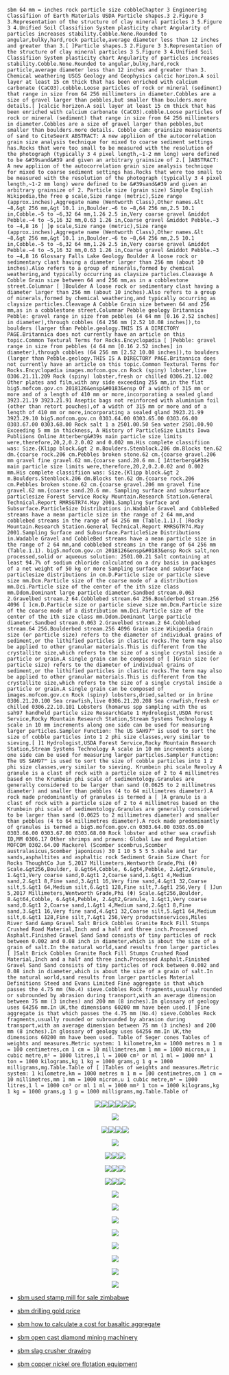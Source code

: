 
```
sbm 64 mm = inches rock particle size cobbleChapter 3 Engineering Classifiion of Earth Materials USDA Particle shapes.3 2.Figure 3 3.Representation of the structure of clay mineral particles 3 5.Figure 3 4.Unified Soil Classifiion System plasticity chart Angularity of particles increases stability.Cobble.None.Rounded to angular,bulky,hard,rock particle,average diameter less than 12 inches and greater than 3.[ ]Particle shapes.3 2.Figure 3 3.Representation of the structure of clay mineral particles 3 5.Figure 3 4.Unified Soil Classifiion System plasticity chart Angularity of particles increases stability.Cobble.None.Rounded to angular,bulky,hard,rock particle,average diameter less than 12 inches and greater than 3. Chemical weathering USGS Geology and Geophysics calcic horizon.A soil layer at least 15 cm thick that has been enriched with calcium carbonate (CaCO3).cobble.Loose particles of rock or mineral (sediment) that range in size from 64 256 millimeters in diameter.Cobbles are a size of gravel larger than pebbles,but smaller than boulders.more details.[ ]calcic horizon.A soil layer at least 15 cm thick that has been enriched with calcium carbonate (CaCO3).cobble.Loose particles of rock or mineral (sediment) that range in size from 64 256 millimeters in diameter.Cobbles are a size of gravel larger than pebbles,but smaller than boulders.more details. Cobble cam: grainsize measurements of sand to CiteSeerX ABSTRACT: A new appliion of the autocorrelation grain size analysis technique for mixed to coarse sediment settings has.Rocks that were too small to be measured with the resolution of the photograph (typically 3 4 pixel length,~1·2 mm long) were defined to be &#39sand&#39 and given an arbitrary grainsize of 2.[ ]ABSTRACT: A new appliion of the autocorrelation grain size analysis technique for mixed to coarse sediment settings has.Rocks that were too small to be measured with the resolution of the photograph (typically 3 4 pixel length,~1·2 mm long) were defined to be &#39sand&#39 and given an arbitrary grainsize of 2. Particle size (grain size) Simple English Wikipedia,the free φ scale,Size range (metric),Size range (approx.inches),Aggregate name (Wentworth Class),Other names.&lt −8,&gt 256 mm,&gt 10.1 in,Boulder.−6 to −8,64 256 mm,2.5 10.1 in,Cobble.−5 to −6,32 64 mm,1.26 2.5 in,Very coarse gravel &middot Pebble.−4 to −5,16 32 mm,0.63 1.26 in,Coarse gravel &middot Pebble.−3 to −4,8 16 [ ]φ scale,Size range (metric),Size range (approx.inches),Aggregate name (Wentworth Class),Other names.&lt −8,&gt 256 mm,&gt 10.1 in,Boulder.−6 to −8,64 256 mm,2.5 10.1 in,Cobble.−5 to −6,32 64 mm,1.26 2.5 in,Very coarse gravel &middot Pebble.−4 to −5,16 32 mm,0.63 1.26 in,Coarse gravel &middot Pebble.−3 to −4,8 16 Glossary Falls Lake Geology Boulder A loose rock or sedimentary clast having a diameter larger than 256 mm (about 10 inches).Also refers to a group of minerals,formed by chemical weathering,and typically occurring as claysize particles.Cleavage A Cobble Grain size between 64 and 256 mm,as in a cobblestone street.Columnar [ ]Boulder A loose rock or sedimentary clast having a diameter larger than 256 mm (about 10 inches).Also refers to a group of minerals,formed by chemical weathering,and typically occurring as claysize particles.Cleavage A Cobble Grain size between 64 and 256 mm,as in a cobblestone street.Columnar Pebble geology Britannica Pebble: gravel range in size from pebbles (4 64 mm [0.16 2.52 inches] in diameter),through cobbles (64 256 mm [2.52 10.08 inches]),to boulders (larger than Pebble.geology.THIS IS A DIRECTORY PAGE.Britannica does not currently have an article on this topic.Common Textural Terms for Rocks.Encyclopædia [ ]Pebble: gravel range in size from pebbles (4 64 mm [0.16 2.52 inches] in diameter),through cobbles (64 256 mm [2.52 10.08 inches]),to boulders (larger than Pebble.geology.THIS IS A DIRECTORY PAGE.Britannica does not currently have an article on this topic.Common Textural Terms for Rocks.Encyclopædia images.mofcom.gov.cn Rock (spiny) lobster,live 0306.21.11.209 Rock (spiny) lobster,fresh or chilled 0306.21.12.002 Other plates and film,with any side exceeding 255 mm,in the flat big5.mofcom.gov.cn 2018126&ensp&#0183&ensp Of a width of 315 mm or more and of a length of 410 mm or more,incorporating a sealed gland 3923.21.19 3923.21.91 Aseptic bags not reinforced with aluminium foil (other than retort pouches),of a width of 315 mm or more and of a length of 410 mm or more,incorporating a sealed gland 3923.21.99 3923.29.10 big5.mofcom.gov.cn 0303.64.00 0303.65.00 0303.66.00 0303.67.00 0303.68.00 Rock salt 1 a 2501.00.50 Sea water 2501.00.90 Exceeding 5 mm in thickness, A History of ParticleSize Limits Iowa Publiions Online Atterberg&#39s main particle size limits were,therefore,20,2,0.2.0.02 and 0.002 mm.His complete classifiion was: Size.{Klipp block.&gt 2 m.Boulders.Stenblock.206 dm.Blocks ten.62 dm.{coarse rock.206 cm.Pebbles broken stone.62 cm.{coarse gravel.206 mm gravel fine gravel.62 mm.{coarse sand.20.6 mm.[ ]Atterberg&#39s main particle size limits were,therefore,20,2,0.2.0.02 and 0.002 mm.His complete classifiion was: Size.{Klipp block.&gt 2 m.Boulders.Stenblock.206 dm.Blocks ten.62 dm.{coarse rock.206 cm.Pebbles broken stone.62 cm.{coarse gravel.206 mm gravel fine gravel.62 mm.{coarse sand.20.6 mm. Sampling surface and subsurface particlesize Forest Service Rocky Mountain.Research Station.General Technical.Report RMRSGTR74.May 2001.Sampling Surface and Subsurface.ParticleSize Distributions in.Wadable Gravel and CobbleBed streams have a mean particle size in the range of 2 64 mm,and cobblebed streams in the range of 64 256 mm (Table.1.1).[ ]Rocky Mountain.Research Station.General Technical.Report RMRSGTR74.May 2001.Sampling Surface and Subsurface.ParticleSize Distributions in.Wadable Gravel and CobbleBed streams have a mean particle size in the range of 2 64 mm,and cobblebed streams in the range of 64 256 mm (Table.1.1). big5.mofcom.gov.cn 2018126&ensp&#0183&ensp Rock salt,non processed,solid or aqueous solution: 2501.00.21 Salt containing at least 94.7% of sodium chloride calculated on a dry basis in packages of a net weight of 50 kg or more Sampling surface and subsurface particlesize distributions in cm.D.Particle size or particle sieve size mm.Dcm.Particle size of the coarse mode of a distribution mm.Dci.Particle size of the center of the ith size class mm.Ddom.Dominant large particle diameter.Sandbed stream.0.063 2.Gravelbed stream.2 64.Cobblebed stream.64 256.Boulderbed stream.256 4096 [ ]cm.D.Particle size or particle sieve size mm.Dcm.Particle size of the coarse mode of a distribution mm.Dci.Particle size of the center of the ith size class mm.Ddom.Dominant large particle diameter.Sandbed stream.0.063 2.Gravelbed stream.2 64.Cobblebed stream.64 256.Boulderbed stream.256 4096 Grain size Wikipedia Grain size (or particle size) refers to the diameter of individual grains of sediment,or the lithified particles in clastic rocks.The term may also be applied to other granular materials.This is different from the crystallite size,which refers to the size of a single crystal inside a particle or grain.A single grain can be composed of [ ]Grain size (or particle size) refers to the diameter of individual grains of sediment,or the lithified particles in clastic rocks.The term may also be applied to other granular materials.This is different from the crystallite size,which refers to the size of a single crystal inside a particle or grain.A single grain can be composed of images.mofcom.gov.cn Rock (spiny) lobsters,dried,salted or in brine 0306.21.20.100 Sea crawfish,live 0306.21.20.208 Sea crawfish,fresh or chilled 0306.22.10.101 Lobsters (homarus spp sampling with the us sah97 handheld particle size ResearchGate 1 Hydrologist,USDA Forest Service,Rocky Mountain Research Station,Stream Systems Technology A scale in 10 mm increments along one side can be used for measuring larger particles.Sampler Function: The US SAH97™ is used to sort the size of cobble particles into 1 2 phi size classes,very similar to sieving.[ ]1 Hydrologist,USDA Forest Service,Rocky Mountain Research Station,Stream Systems Technology A scale in 10 mm increments along one side can be used for measuring larger particles.Sampler Function: The US SAH97™ is used to sort the size of cobble particles into 1 2 phi size classes,very similar to sieving. Krumbein phi scale Revolvy A granule is a clast of rock with a particle size of 2 to 4 millimetres based on the Krumbein phi scale of sedimentology.Granules are generally considered to be larger than sand (0.0625 to 2 millimetres diameter) and smaller than pebbles (4 to 64 millimetres diameter).A rock made predominantly of granules is termed a [ ]A granule is a clast of rock with a particle size of 2 to 4 millimetres based on the Krumbein phi scale of sedimentology.Granules are generally considered to be larger than sand (0.0625 to 2 millimetres diameter) and smaller than pebbles (4 to 64 millimetres diameter).A rock made predominantly of granules is termed a big5.mofcom.gov.cn 0303.64.00 0303.65.00 0303.66.00 0303.67.00 0303.68.00 Rock lobster and other sea crawfish ID,MM 0306.17 Other shrimps and prawns: Global Law and Regulation MOFCOM 0302.64.00 Mackerel (Scomber scombrus,Scomber australasicus,Scomber japonicus) 30 I 10 5 5 5 5.shale and tar sands,asphaltites and asphaltic rock Sediment Grain Size Chart for Rocks ThoughtCo Jun 5,2017 Millimeters,Wentworth Grade,Phi (Φ) Scale.&gt256,Boulder, 8.&gt64,Cobble, 6.&gt4,Pebble, 2.&gt2,Granule, 1.&gt1,Very coarse sand,0.&gt1 2,Coarse sand,1.&gt1 4,Medium sand,2.&gt1 8,Fine sand,3.&gt1 16,Very fine sand,4.&gt1 32,Coarse silt,5.&gt1 64,Medium silt,6.&gt1 128,Fine silt,7.&gt1 256,Very [ ]Jun 5,2017 Millimeters,Wentworth Grade,Phi (Φ) Scale.&gt256,Boulder, 8.&gt64,Cobble, 6.&gt4,Pebble, 2.&gt2,Granule, 1.&gt1,Very coarse sand,0.&gt1 2,Coarse sand,1.&gt1 4,Medium sand,2.&gt1 8,Fine sand,3.&gt1 16,Very fine sand,4.&gt1 32,Coarse silt,5.&gt1 64,Medium silt,6.&gt1 128,Fine silt,7.&gt1 256,Very productsnservices,Miles River Sand &amp Gravel Salt Brick Cobbles Granite Rock Fill Stumps Crushed Road Material,Inch and a half and three inch.Processed Asphalt.Finished Gravel Sand Sand consists of tiny particles of rock between 0.002 and 0.08 inch in diameter,which is about the size of a grain of salt.In the natural world,sand results from larger particles [ ]Salt Brick Cobbles Granite Rock Fill Stumps Crushed Road Material,Inch and a half and three inch.Processed Asphalt.Finished Gravel Sand Sand consists of tiny particles of rock between 0.002 and 0.08 inch in diameter,which is about the size of a grain of salt.In the natural world,sand results from larger particles Material Definitions Steed and Evans Limited Fine aggregate is that which passes the 4.75 mm (No.4) sieve.Cobbles Rock fragments,usually rounded or subrounded by abrasion during transport,with an average dimension between 75 mm (3 inches) and 200 mm (8 inches).In glossary of geology uses 64256 mm.In UK,the dimensions 60200 mm have been used.[ ]Fine aggregate is that which passes the 4.75 mm (No.4) sieve.Cobbles Rock fragments,usually rounded or subrounded by abrasion during transport,with an average dimension between 75 mm (3 inches) and 200 mm (8 inches).In glossary of geology uses 64256 mm.In UK,the dimensions 60200 mm have been used. Table of Seger cones Tables of weights and measures.Metric system: 1 kilometre,km = 1000 metres m 1 m = 100 centimetres,cm 1 cm = 10 millimetres,mm 1 mm = 1000 micron,u 1 cubic metre,m³ = 1000 litres,1 l = 1000 cm³ or ml 1 ml = 1000 mm³ 1 ton = 1000 kilograms,kg 1 kg = 1000 grams,g 1 g = 1000 milligrams,mg.Table.Table of [ ]Tables of weights and measures.Metric system: 1 kilometre,km = 1000 metres m 1 m = 100 centimetres,cm 1 cm = 10 millimetres,mm 1 mm = 1000 micron,u 1 cubic metre,m³ = 1000 litres,1 l = 1000 cm³ or ml 1 ml = 1000 mm³ 1 ton = 1000 kilograms,kg 1 kg = 1000 grams,g 1 g = 1000 milligrams,mg.Table.Table of 
```

<div align="center">
  
<a rel="nofollow" href="https://m.shibang-china.com?f=github&k=sbm+64+mm+%3D+inches+rock+particle+size+cobble"><img src="https://static.shibang-china.com/en/l.png"></a><img src="https://static.shibang-china.com/en/hw.png"><a rel="nofollow" href="https://m.shibang-china.com/product/?f=github&k=sbm+64+mm+%3D+inches+rock+particle+size+cobble"><img src="https://static.shibang-china.com/en/p.png"></a><a rel="nofollow" href="https://m.shibang-china.com/cases/?f=github&k=sbm+64+mm+%3D+inches+rock+particle+size+cobble"><img src="https://static.shibang-china.com/en/c.png"></a><a rel="nofollow" href="https://m.shibang-china.com/news/?f=github&k=sbm+64+mm+%3D+inches+rock+particle+size+cobble"><img src="https://static.shibang-china.com/en/n.png"></a><a rel="nofollow" href="https://m.shibang-china.com?f=github&k=sbm+64+mm+%3D+inches+rock+particle+size+cobble"><img src="https://static.shibang-china.com/en/m.png"></a>

<a rel="nofollow" href="https://m.shibang-china.com/product/?f=github&k=sbm+64+mm+%3D+inches+rock+particle+size+cobble"><img src="https://static.shibang-china.com/en/b.jpg"></a>
  
<a rel="nofollow" href="https://m.shibang-china.com/solution-aggregate.html?f=github&k=sbm+64+mm+%3D+inches+rock+particle+size+cobble"><img src="https://static.shibang-china.com/en/a.jpg"></a><a rel="nofollow" href="https://m.shibang-china.com/solution-mine.html?f=github&k=sbm+64+mm+%3D+inches+rock+particle+size+cobble"><img src="https://static.shibang-china.com/en/m.jpg"></a><a rel="nofollow" href="https://m.shibang-china.com/solution-mill.html?f=github&k=sbm+64+mm+%3D+inches+rock+particle+size+cobble"><img src="https://static.shibang-china.com/en/g.jpg"></a><a rel="nofollow" href="https://m.shibang-china.com/solution-epc.html?f=github&k=sbm+64+mm+%3D+inches+rock+particle+size+cobble"><img src="https://static.shibang-china.com/en/e.jpg"></a>

<a rel="nofollow" href="https://m.shibang-china.com/product/?f=github&k=sbm+64+mm+%3D+inches+rock+particle+size+cobble"><img src="https://static.shibang-china.com/en/a-p.png"></a>

<a rel="nofollow" href="https://m.shibang-china.com/product/crusher/c6x.html?f=github&k=sbm+64+mm+%3D+inches+rock+particle+size+cobble"><img src="https://static.shibang-china.com/en/j.jpg"></a><a rel="nofollow" href="https://m.shibang-china.com/product/crusher/ci5x.html?f=github&k=sbm+64+mm+%3D+inches+rock+particle+size+cobble"><img src="https://static.shibang-china.com/en/i.jpg"></a><a rel="nofollow" href="https://m.shibang-china.com/product/crusher/hst.html?f=github&k=sbm+64+mm+%3D+inches+rock+particle+size+cobble"><img src="https://static.shibang-china.com/en/c.jpg"></a>

<a rel="nofollow" href="https://m.shibang-china.com/product/mill/mtw.html?f=github&k=sbm+64+mm+%3D+inches+rock+particle+size+cobble"><img src="https://static.shibang-china.com/en/mtw.jpg"></a><a rel="nofollow" href="https://m.shibang-china.com/product/mill/scm.html?f=github&k=sbm+64+mm+%3D+inches+rock+particle+size+cobble"><img src="https://static.shibang-china.com/en/scm.jpg"></a><a rel="nofollow" href="https://m.shibang-china.com/product/mill/lm.html?f=github&k=sbm+64+mm+%3D+inches+rock+particle+size+cobble"><img src="https://static.shibang-china.com/en/lm.jpg"></a>

<a rel="nofollow" href="https://m.shibang-china.com/product/sand/vsi6x.html?f=github&k=sbm+64+mm+%3D+inches+rock+particle+size+cobble"><img src="https://static.shibang-china.com/en/6x.jpg"></a><a rel="nofollow" href="https://m.shibang-china.com/product/sand/vu.html?f=github&k=sbm+64+mm+%3D+inches+rock+particle+size+cobble"><img src="https://static.shibang-china.com/en/vu.jpg"></a><a rel="nofollow" href="https://m.shibang-china.com/product/mobile/klun.html?f=github&k=sbm+64+mm+%3D+inches+rock+particle+size+cobble"><img src="https://static.shibang-china.com/en/k.jpg"></a>

<a rel="nofollow" href="https://m.shibang-china.com/cases/?f=github&k=sbm+64+mm+%3D+inches+rock+particle+size+cobble"><img src="https://static.shibang-china.com/en/case.png"></a>

<a rel="nofollow" href="https://m.shibang-china.com/cases/aggregate/202.html?f=github&k=sbm+64+mm+%3D+inches+rock+particle+size+cobble"><img src="https://static.shibang-china.com/en/c-1.jpg"></a>

<a rel="nofollow" href="https://m.shibang-china.com/cases/aggregate/203.html?f=github&k=sbm+64+mm+%3D+inches+rock+particle+size+cobble"><img src="https://static.shibang-china.com/en/c-2.jpg"></a>

<a rel="nofollow" href="https://m.shibang-china.com/cases/mill/123.html?f=github&k=sbm+64+mm+%3D+inches+rock+particle+size+cobble"><img src="https://static.shibang-china.com/en/c-3.jpg"></a>

<a rel="nofollow" href="https://m.shibang-china.com/contact_us.html?f=github&k=sbm+64+mm+%3D+inches+rock+particle+size+cobble"><img src="https://static.shibang-china.com/en/contact.png"></a>

<a rel="nofollow" href="https://swt.shibang-china.com/?f=github&k=sbm+64+mm+%3D+inches+rock+particle+size+cobble"><img src="https://static.shibang-china.com/en/chat.png"></a>

<a rel="nofollow" href="https://whatsapp.shibangsoft.com/WhatsApp.php?f=github&k=sbm+64+mm+%3D+inches+rock+particle+size+cobble"><img src="https://static.shibang-china.com/en/whatsapp.png"></a>

<a rel="nofollow" href="https://m.shibang-china.com/?f=github&k=sbm+64+mm+%3D+inches+rock+particle+size+cobble"><img src="https://static.shibang-china.com/en/website.png"></a>

</div>


* [sbm used stamp mill for sale zimbabwe](sbm%20used%20stamp%20mill%20for%20sale%20zimbabwe.md)

* [sbm drilling gold price](sbm%20drilling%20gold%20price.md)

* [sbm how to calculate a cost for basaltic aggregate](sbm%20how%20to%20calculate%20a%20cost%20for%20basaltic%20aggregate.md)

* [sbm open cast diamond mining machinery](sbm%20open%20cast%20diamond%20mining%20machinery.md)

* [sbm slag crusher drawing](sbm%20slag%20crusher%20drawing.md)

* [sbm copper nickel ore flotation equipment](sbm%20copper%20nickel%20ore%20flotation%20equipment.md)